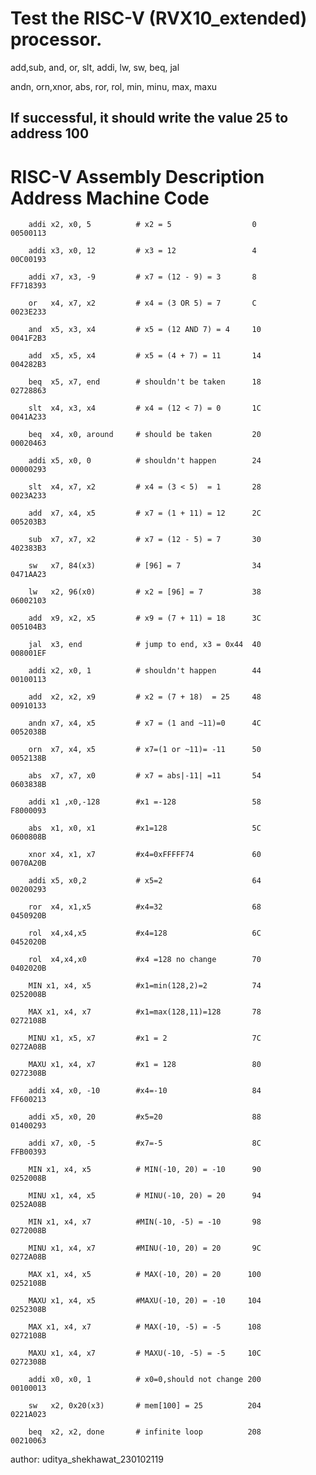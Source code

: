 


# Test the RISC-V (RVX10_extended) processor.  

 add,sub, and, or, slt, addi, lw, sw, beq, jal
 
 andn, orn,xnor, abs, ror, rol, min, minu, max, maxu 


## If successful, it should write the value 25 to address 100

#       RISC-V Assembly         Description               Address   Machine Code

        addi x2, x0, 5          # x2 = 5                  0         00500113
																					
        addi x3, x0, 12         # x3 = 12                 4         00C00193
		
        addi x7, x3, -9         # x7 = (12 - 9) = 3       8         FF718393
		
        or   x4, x7, x2         # x4 = (3 OR 5) = 7       C         0023E233
		
        and  x5, x3, x4         # x5 = (12 AND 7) = 4     10        0041F2B3
		
        add  x5, x5, x4         # x5 = (4 + 7) = 11       14        004282B3
		
        beq  x5, x7, end        # shouldn't be taken      18        02728863
		
        slt  x4, x3, x4         # x4 = (12 < 7) = 0       1C        0041A233
		
        beq  x4, x0, around     # should be taken         20        00020463
		
        addi x5, x0, 0          # shouldn't happen        24        00000293
		
        slt  x4, x7, x2         # x4 = (3 < 5)  = 1       28        0023A233

        add  x7, x4, x5         # x7 = (1 + 11) = 12      2C        005203B3
		
        sub  x7, x7, x2         # x7 = (12 - 5) = 7       30        402383B3
		
        sw   x7, 84(x3)         # [96] = 7                34        0471AA23 
		
        lw   x2, 96(x0)         # x2 = [96] = 7           38        06002103 
		
        add  x9, x2, x5         # x9 = (7 + 11) = 18      3C        005104B3
		
        jal  x3, end            # jump to end, x3 = 0x44  40        008001EF
		
        addi x2, x0, 1          # shouldn't happen        44        00100113
		
        add  x2, x2, x9         # x2 = (7 + 18)  = 25     48        00910133
		
        andn x7, x4, x5         # x7 = (1 and ~11)=0      4C        0052038B
		
        orn  x7, x4, x5         # x7=(1 or ~11)= -11      50        0052138B
		
        abs  x7, x7, x0         # x7 = abs|-11| =11       54        0603838B 
		
        addi x1 ,x0,-128        #x1 =-128                 58        F8000093 
		
        abs  x1, x0, x1         #x1=128                   5C        0600808B
		
        xnor x4, x1, x7         #x4=0xFFFFF74             60        0070A20B
		
        addi x5, x0,2           # x5=2                    64        00200293
		
        ror  x4, x1,x5          #x4=32                    68        0450920B
		
        rol  x4,x4,x5           #x4=128                   6C        0452020B
		
        rol  x4,x4,x0           #x4 =128 no change        70        0402020B
		
        MIN x1, x4, x5          #x1=min(128,2)=2          74        0252008B
		
        MAX x1, x4, x7          #x1=max(128,11)=128       78        0272108B 
		
        MINU x1, x5, x7         #x1 = 2                   7C        0272A08B 
		
        MAXU x1, x4, x7         #x1 = 128                 80        0272308B 
		
        addi x4, x0, -10        #x4=-10                   84        FF600213
		
        addi x5, x0, 20         #x5=20                    88        01400293
		
        addi x7, x0, -5         #x7=-5                    8C        FFB00393
		
        MIN x1, x4, x5          # MIN(-10, 20) = -10      90        0252008B
		
        MINU x1, x4, x5         # MINU(-10, 20) = 20      94        0252A08B
		
        MIN x1, x4, x7          #MIN(-10, -5) = -10       98        0272008B
		
        MINU x1, x4, x7         #MINU(-10, 20) = 20       9C        0272A08B
		
        MAX x1, x4, x5          # MAX(-10, 20) = 20      100        0252108B
		
        MAXU x1, x4, x5         #MAXU(-10, 20) = -10     104        0252308B
		
        MAX x1, x4, x7          # MAX(-10, -5) = -5      108        0272108B 
		
        MAXU x1, x4, x7         # MAXU(-10, -5) = -5     10C        0272308B
		
        addi x0, x0, 1          # x0=0,should not change 200        00100013
		
        sw   x2, 0x20(x3)       # mem[100] = 25          204        0221A023
		
        beq  x2, x2, done       # infinite loop          208        00210063


author: uditya_shekhawat_230102119
		
		
